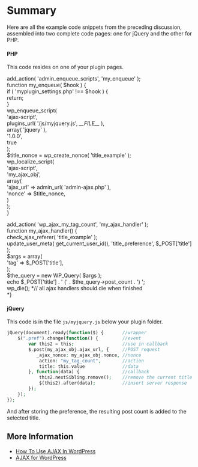# Summary

Here are all the example code snippets from the preceding discussion, assembled into two complete code pages: one for jQuery and the other for PHP.

#### PHP

This code resides on one of your plugin pages.

add\_action( 'admin\_enqueue\_scripts', 'my\_enqueue' );  
function my\_enqueue( $hook ) {  
   if ( 'myplugin\_settings.php' !== $hook ) {  
      return;  
   }  
   wp\_enqueue\_script(  
      'ajax-script',  
      plugins\_url( '/js/myjquery.js', *\_\_FILE\_\_* ),  
      array( 'jquery' ),  
      '1.0.0',  
      true  
   );  
   $title\_nonce = wp\_create\_nonce( 'title\_example' );  
   wp\_localize\_script(  
      'ajax-script',  
      'my\_ajax\_obj',  
      array(  
         'ajax\_url' => admin\_url( 'admin-ajax.php' ),  
         'nonce'    => $title\_nonce,  
      )  
   );  
}  
  
add\_action( 'wp\_ajax\_my\_tag\_count', 'my\_ajax\_handler' );  
function my\_ajax\_handler() {  
   check\_ajax\_referer( 'title\_example' );  
   update\_user\_meta( get\_current\_user\_id(), 'title\_preference', $\_POST\['title'\] );  
   $args      = array(  
      'tag' => $\_POST\['title'\],  
   );  
   $the\_query = new WP\_Query( $args );  
   echo $\_POST\['title'\] . ' (' . $the\_query->post\_count . ') ';  
   wp\_die(); *// all ajax handlers should die when finished  
*}

#### jQuery

This code is in the file `js/myjquery.js` below your plugin folder.

```php
jQuery(document).ready(function($) { 	   //wrapper
	$(".pref").change(function() { 		   //event
		var this2 = this; 		           //use in callback
		$.post(my_ajax_obj.ajax_url, { 	   //POST request
	       _ajax_nonce: my_ajax_obj.nonce, //nonce
			action: "my_tag_count",        //action
	  		title: this.value 	           //data
  		}, function(data) {		           //callback
			this2.nextSibling.remove();    //remove the current title
			$(this2).after(data); 	       //insert server response
		});
	});
});
```

And after storing the preference, the resulting post count is added to the selected title.

## More Information

*   [How To Use AJAX In WordPress](http://wp.smashingmagazine.com/2011/10/18/how-to-use-ajax-in-wordpress/ "External Site")
*   [AJAX for WordPress](http://www.glennmessersmith.com/pages/wpajax.html "External Site")